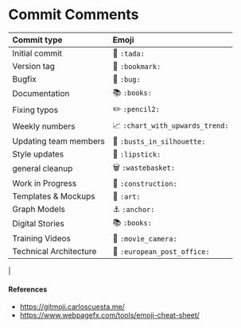 # Commit Comments

|   Commit type              | Emoji                                         |
|:---------------------------|:----------------------------------------------|
| Initial commit             | :tada: `:tada:`                               |
| Version tag                | :bookmark: `:bookmark:`                       |
| Bugfix                     | :bug: `:bug:`                                 |
| Documentation              | :books: `:books:`                             |
| Fixing typos               | :pencil2: `:pencil2:`                           |
| Weekly numbers             | :chart_with_upwards_trend: `:chart_with_upwards_trend:`|
| Updating team members      | :busts_in_silhouette: `:busts_in_silhouette:`|
| Style updates              | :lipstick: `:lipstick:`
| general cleanup            | :wastebasket: `:wastebasket:`
| Work in Progress           | :construction: `:construction:`
| Templates & Mockups        | :art: `:art:`
| Graph Models               | :anchor: `:anchor:`
| Digital Stories            | :books: `:books:`
| Training Videos            | :movie_camera: `:movie_camera:`
| Technical Architecture     | :european_post_office: `:european_post_office:`
|  

#### References
* https://gitmoji.carloscuesta.me/
* https://www.webpagefx.com/tools/emoji-cheat-sheet/